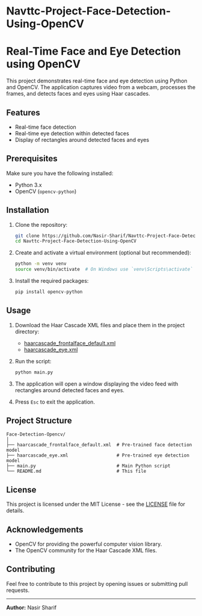 # Navttc-Project-Face-Detection-Using-OpenCV
# Real-Time Face and Eye Detection using OpenCV

This project demonstrates real-time face and eye detection using Python and OpenCV. The application captures video from a webcam, processes the frames, and detects faces and eyes using Haar cascades.

## Features

- Real-time face detection
- Real-time eye detection within detected faces
- Display of rectangles around detected faces and eyes

## Prerequisites

Make sure you have the following installed:

- Python 3.x
- OpenCV (`opencv-python`)

## Installation

1. Clone the repository:

    ```bash
    git clone https://github.com/Nasir-Sharif/Navttc-Project-Face-Detection-Using-OpenCV.git
    cd Navttc-Project-Face-Detection-Using-OpenCV
    ```

2. Create and activate a virtual environment (optional but recommended):

    ```bash
    python -m venv venv
    source venv/bin/activate  # On Windows use `venv\Scripts\activate`
    ```

3. Install the required packages:

    ```bash
    pip install opencv-python
    ```

## Usage

1. Download the Haar Cascade XML files and place them in the project directory:
    - [haarcascade_frontalface_default.xml](https://github.com/opencv/opencv/blob/master/data/haarcascades/haarcascade_frontalface_default.xml)
    - [haarcascade_eye.xml](https://github.com/opencv/opencv/blob/master/data/haarcascades/haarcascade_eye.xml)

2. Run the script:

    ```bash
    python main.py
    ```

3. The application will open a window displaying the video feed with rectangles around detected faces and eyes.

4. Press `Esc` to exit the application.

## Project Structure

```plaintext
Face-Detection-Opencv/
│
├── haarcascade_frontalface_default.xml  # Pre-trained face detection model
├── haarcascade_eye.xml                  # Pre-trained eye detection model
├── main.py                              # Main Python script
└── README.md                            # This file
```

## License

This project is licensed under the MIT License - see the [LICENSE](LICENSE) file for details.

## Acknowledgements

- OpenCV for providing the powerful computer vision library.
- The OpenCV community for the Haar Cascade XML files.

## Contributing

Feel free to contribute to this project by opening issues or submitting pull requests.

---

**Author:** Nasir Sharif

